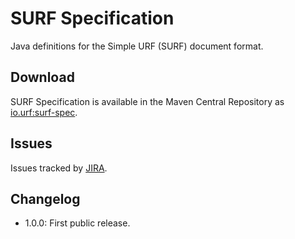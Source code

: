 # SURF Specification

Java definitions for the Simple URF (SURF) document format.

## Download

SURF Specification is available in the Maven Central Repository as [io.urf:surf-spec](http://search.maven.org/#search%7Cga%7C1%7Cg%3A%22io.urf%22%20AND%20a%3A%22surf-spec%22).

## Issues

Issues tracked by [JIRA](https://globalmentor.atlassian.net/projects/URF/).

## Changelog

- 1.0.0: First public release.
